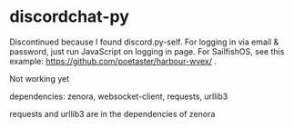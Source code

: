 # discordchat-py

Discontinued because I found discord.py-self. For logging in via email & password, just run JavaScript on logging in page. For SailfishOS, see this example: https://github.com/poetaster/harbour-wvex/ .

Not working yet

dependencies: zenora, websocket-client, requests, urllib3

requests and urllib3 are in the dependencies of zenora

